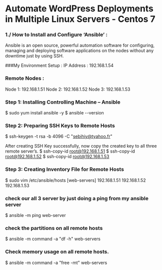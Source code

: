 # Automate WordPress Deployments in Multiple Linux Servers - Centos 7

### 1./ How to Install and Configure ‘Ansible’ :
Ansible is an open source, powerful automation software for configuring, managing and deploying software applications on the nodes without any downtime just by using SSH.

###My Environment Setup :
IP Address	 :	192.168.1.54

### Remote Nodes :
Node 1: 192.168.1.51
Node 2: 192.168.1.52
Node 3: 192.168.1.53

### Step 1: Installing Controlling Machine – Ansible
$ sudo yum install ansible -y
$ ansible --version

### Step 2: Preparing SSH Keys to Remote Hosts
$ ssh-keygen -t rsa -b 4096 -C "sebihiy@tyahoo.fr"

After creating SSH Key successfully, now copy the created key to all three remote server’s.
$ ssh-copy-id root@192.168.1.51
$ ssh-copy-id root@192.168.1.52
$ ssh-copy-id root@192.168.1.53

### Step 3: Creating Inventory File for Remote Hosts
$ sudo vim /etc/ansible/hosts
[web-servers]
192.168.1.51
192.168.1.52
192.168.1.53

### check our all 3 server by just doing a ping from my ansible server
$ ansible -m ping web-server

### check the partitions on all remote hosts
$ ansible -m command -a "df -h" web-servers

### Check memory usage on all remote hosts.
$ ansible -m command -a "free -mt" web-servers
